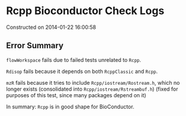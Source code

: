 Rcpp Bioconductor Check Logs
============================

Constructed on 2014-01-22 16:00:58

Error Summary
-------------

`flowWorkspace` fails due to failed tests unrelated to `Rcpp`.

`Rdisop` fails because it depends on both `RcppClassic` and `Rcpp`.

`mzR` fails because it tries to include `Rcpp/iostream/Rostream.h`, which
no longer exists (consolidated into `Rcpp/iostream/Rstreambuf.h`) (fixed for
purposes of this test, since many packages depend on it)

In summary: `Rcpp` is in good shape for BioConductor.

